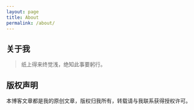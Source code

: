 ```yaml
---
layout: page
title: About
permalink: /about/
---
```


## 关于我

> 纸上得来终觉浅，绝知此事要躬行。
>

## 版权声明

本博客文章都是我的原创文章，版权归我所有，转载请与我联系获得授权许可。
